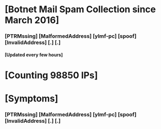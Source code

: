 # [Botnet Mail Spam Collection since March 2016]
### [PTRMssing] [MalformedAddress] [ylmf-pc] [spoof] [InvalidAddress] [.] [.]
#### [Updated every few hours]

# [Counting 98850 IPs]

# [Symptoms] 
###   [PTRMssing] [MalformedAddress] [ylmf-pc] [spoof] [InvalidAddress] [.] [.]
